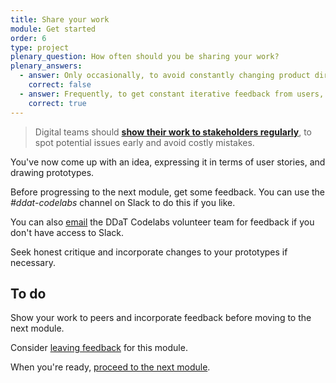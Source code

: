 ```yaml
---
title: Share your work
module: Get started
order: 6
type: project
plenary_question: How often should you be sharing your work?
plenary_answers:
  - answer: Only occasionally, to avoid constantly changing product direction and slowing down delivery
    correct: false
  - answer: Frequently, to get constant iterative feedback from users, stakeholders and team members
    correct: true
---
```


> Digital teams should **[show their work to stakeholders regularly](https://www.gov.uk/service-manual/agile-delivery/agile-tools-techniques#team-review-show-and-tell)**, to spot potential issues early and avoid costly mistakes.

You've now come up with an idea, expressing it in terms of user stories, and drawing prototypes.

Before progressing to the next module, get some feedback. You can use the *#ddat-codelabs* channel on Slack to do this if you like.

You can also [email](mailto:ddatcodelabs@gmail.com) the DDaT Codelabs volunteer team for feedback if you don't have access to Slack.

Seek honest critique and incorporate changes to your prototypes if necessary.

<div class="todo">
		<h2>To do</h2>
		<p>Show your work to peers and incorporate feedback before moving to the next module.</p>
</div>

<div class="inset">
	<p>Consider <a href="/feedback">leaving feedback</a> for this module.</p>
	<p>When you're ready, <a href="/lesson/what-the-internet-is">proceed to the next module</a>.</p>
</div>
